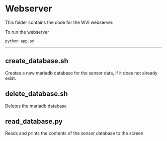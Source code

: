 # Webserver
This folder contains the code for the WVI webserver.  

To run the webserver
```
python app.py
```

---

## create_database.sh
Creates a new mariadb database for the sensor data, if it does not already exist.

## delete_database.sh
Deletes the mariadb database

## read_database.py
Reads and prints the contents of the sensor database to the screen.
